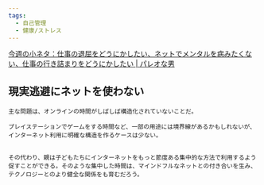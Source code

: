 ```yaml
---
tags:
  - 自己管理
  - 健康/ストレス
---
```

[今週の小ネタ：仕事の退屈をどうにかしたい、ネットでメンタルを病みたくない、仕事の行き詰まりをどうにかしたい | パレオな男](https://yuchrszk.blogspot.com/2024/05/blog-post_26.html)

## 現実逃避にネットを使わない

```
主な問題は、オンラインの時間がしばしば構造化されていないことだ。

プレイステーションでゲームをする時間など、一部の用途には境界線があるかもしれないが、インターネット利用に明確な構造を作るケースは少ない。  
  

その代わり、親は子どもたちにインターネットをもっと節度ある集中的な方法で利用するよう促すことができる。そのような集中した時間は、マインドフルなネットとの付き合いを生み、テクノロジーとのより健全な関係をも育むだろう。
```

